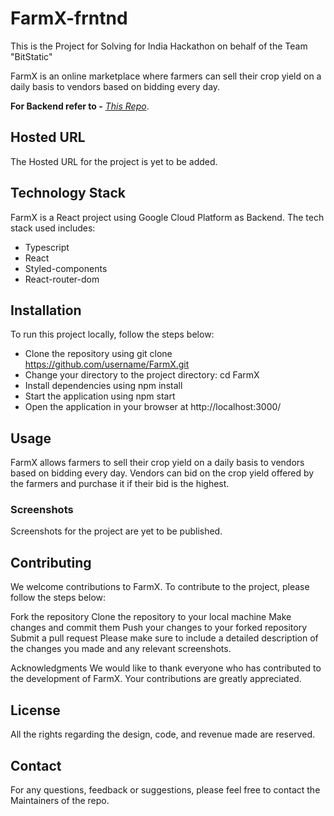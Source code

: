 # FarmX-frntnd

This is the Project for Solving for India Hackathon on behalf of the Team "BitStatic"

FarmX is an online marketplace where farmers can sell their crop yield on a daily basis to vendors based on bidding every day.

**For Backend refer to -** [*This Repo*](https://github.com/bitstatic/farmex).

## Hosted URL
The Hosted URL for the project is yet to be added.

## Technology Stack
FarmX is a React project using Google Cloud Platform as Backend. The tech stack used includes:

- Typescript
- React
- Styled-components
- React-router-dom
## Installation
To run this project locally, follow the steps below:

- Clone the repository using git clone https://github.com/username/FarmX.git
- Change your directory to the project directory: cd FarmX
- Install dependencies using npm install
- Start the application using npm start
- Open the application in your browser at http://localhost:3000/
## Usage
FarmX allows farmers to sell their crop yield on a daily basis to vendors based on bidding every day. Vendors can bid on the crop yield offered by the farmers and purchase it if their bid is the highest.

### Screenshots
Screenshots for the project are yet to be published.

## Contributing
We welcome contributions to FarmX. To contribute to the project, please follow the steps below:

Fork the repository
Clone the repository to your local machine
Make changes and commit them
Push your changes to your forked repository
Submit a pull request
Please make sure to include a detailed description of the changes you made and any relevant screenshots.

Acknowledgments
We would like to thank everyone who has contributed to the development of FarmX. Your contributions are greatly appreciated.

## License
All the rights regarding the design, code, and revenue made are reserved.

## Contact
For any questions, feedback or suggestions, please feel free to contact the Maintainers of the repo.
